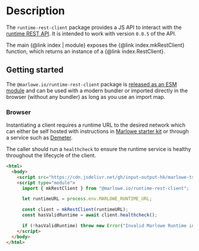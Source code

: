 # Description

The `runtime-rest-client` package provides a JS API to interact with the [runtime REST API](https://docs.marlowe.iohk.io/api/introduction). It is intended to work with version `0.0.5` of the API.

The main {@link index | module} exposes the {@link index.mkRestClient} function, which returns an instance of a {@link index.RestClient}.

## Getting started

The `@marlowe.io/runtime-rest-client` package is [released as an ESM module](https://github.com/input-output-hk/marlowe-ts-sdk/blob/main/doc/modules-system.md) and can be used with a modern bundler or imported directly in the browser (without any bundler) as long as you use an import map.

### Browser

Instantiating a client requires a runtime URL to the desired network which can either be self hosted with instructions in [Marlowe starter kit](https://github.com/input-output-hk/marlowe-starter-kit/blob/main/docs/preliminaries.md) or through a service such as [Demeter](https://docs.demeter.run/extensions/marlowe-runtime).

The caller should run a `healthcheck` to ensure the runtime service is healthy throughout the lifecycle of the client.

```html
<html>
  <body>
    <script src="https://cdn.jsdelivr.net/gh/input-output-hk/marlowe-ts-sdk/jsdelivr-npm-importmap.js"></script>
    <script type="module">
      import { mkRestClient } from "@marlowe.io/runtime-rest-client";

      let runtimeURL = process.env.MARLOWE_RUNTIME_URL;

      const client = mkRestClient(runtimeURL);
      const hasValidRuntime = await client.healthcheck();

      if (!hasValidRuntime) throw new Error("Invalid Marlowe Runtime instance");
    </script>
  </body>
</html>
```
